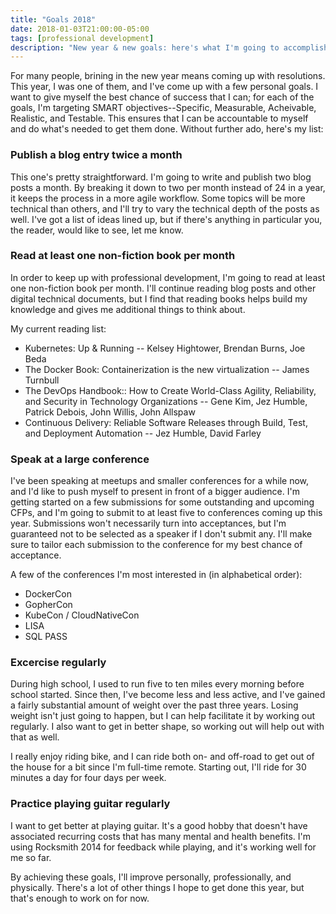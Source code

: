 ```yaml
---
title: "Goals 2018"
date: 2018-01-03T21:00:00-05:00
tags: [professional development]
description: "New year & new goals: here's what I'm going to accomplish this year."
---
```


For many people, brining in the new year means coming up with resolutions.  This year, I was one of them, and I've come up with a few personal goals.  I want to give myself the best chance of success that I can; for each of the goals, I'm targeting SMART objectives--Specific, Measurable, Acheivable, Realistic, and Testable.  This ensures that I can be accountable to myself and do what's needed to get them done.  Without further ado, here's my list:

### Publish a blog entry twice a month ###

This one's pretty straightforward.  I'm going to write and publish two blog posts a month.  By breaking it down to two per month instead of 24 in a year, it keeps the process in a more agile workflow.  Some topics will be more technical than others, and I'll try to vary the technical depth of the posts as well.  I've got a list of ideas lined up, but if there's anything in particular you, the reader, would like to see, let me know.

### Read at least one non-fiction book per month ###

In order to keep up with professional development, I'm going to read at least one non-fiction book per month.  I'll continue reading blog posts and other digital technical documents, but I find that reading books helps build my knowledge and gives me additional things to think about.

My current reading list:

* Kubernetes: Up & Running -- Kelsey Hightower, Brendan Burns, Joe Beda
* The Docker Book: Containerization is the new virtualization -- James Turnbull
* The DevOps Handbook:: How to Create World-Class Agility, Reliability, and Security in Technology Organizations -- Gene Kim, Jez Humble, Patrick Debois, John Willis, John Allspaw
* Continuous Delivery: Reliable Software Releases through Build, Test, and Deployment Automation -- Jez Humble, David Farley

### Speak at a large conference ###

I've been speaking at meetups and smaller conferences for a while now, and I'd like to push myself to present in front of a bigger audience.  I'm getting started on a few submissions for some outstanding and upcoming CFPs, and I'm going to submit to at least five to conferences coming up this year.  Submissions won't necessarily turn into acceptances, but I'm guaranteed not to be selected as a speaker if I don't submit any.  I'll make sure to tailor each submission to the conference for my best chance of acceptance.

A few of the conferences I'm most interested in (in alphabetical order):

* DockerCon
* GopherCon
* KubeCon / CloudNativeCon
* LISA
* SQL PASS

### Excercise regularly ###

During high school, I used to run five to ten miles every morning before school started.  Since then, I've become less and less active, and I've gained a fairly substantial amount of weight over the past three years.  Losing weight isn't just going to happen, but I can help facilitate it by working out regularly.  I also want to get in better shape, so working out will help out with that as well.

I really enjoy riding bike, and I can ride both on- and off-road to get out of the house for a bit since I'm full-time remote.   Starting out, I'll ride for 30 minutes a day for four days per week.

### Practice playing guitar regularly ###

I want to get better at playing guitar.  It's a good hobby that doesn't have associated recurring costs that has many mental and health benefits.  I'm using Rocksmith 2014 for feedback while playing, and it's working well for me so far.

By achieving these goals, I'll improve personally, professionally, and physically.  There's a lot of other things I hope to get done this year, but that's enough to work on for now.
